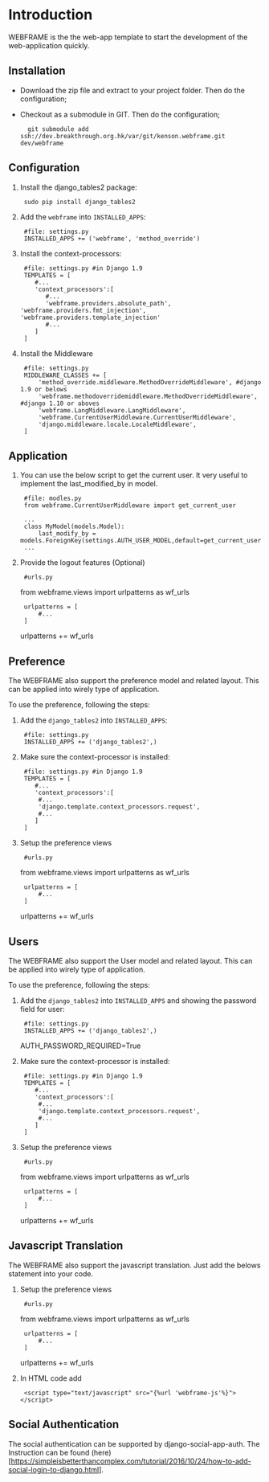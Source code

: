 Introduction
=====
WEBFRAME is the the web-app template to start the development of the web-application quickly.


Installation
----
- Download the zip file and extract to your project folder. Then do the configuration;
- Checkout as a submodule in GIT. Then do the configuration;

		git submodule add ssh://dev.breakthrough.org.hk/var/git/kenson.webframe.git dev/webframe

Configuration
----
1. Install the django_tables2 package:

		sudo pip install django_tables2

2. Add the `webframe` into `INSTALLED_APPS`:

		#file: settings.py
		INSTALLED_APPS += ('webframe', 'method_override')

3. Install the context-processors:

		#file: settings.py #in Django 1.9
		TEMPLATES = [
		   #...
		   'context_processors':[
		      #...
		      'webframe.providers.absolute_path', 'webframe.providers.fmt_injection', 'webframe.providers.template_injection'
		      #...
		   ]
		]

4. Install the Middleware

		#file: settings.py
		MIDDLEWARE_CLASSES += [
			'method_override.middleware.MethodOverrideMiddleware', #django 1.9 or belows
			'webframe.methodoverridemiddleware.MethodOverrideMiddleware', #django 1.10 or aboves
			'webframe.LangMiddleware.LangMiddleware',
			'webframe.CurrentUserMiddleware.CurrentUserMiddleware',
			'django.middleware.locale.LocaleMiddleware',
		]

Application
----
1. You can use the below script to get the current user. It very useful to implement the last_modified_by in model.

		#file: modles.py
		from webframe.CurrentUserMiddleware import get_current_user

		...
		class MyModel(models.Model):
			last_modify_by = models.ForeignKey(settings.AUTH_USER_MODEL,default=get_current_user)
		...

2. Provide the logout features (Optional)

		#urls.py
      from webframe.views import urlpatterns as wf_urls

		urlpatterns = [
			#...
		]
      urlpatterns += wf_urls

Preference
----
The WEBFRAME also support the preference model and related layout. This can be applied into wirely type of application.

To use the preference, following the steps:

1. Add the `django_tables2` into `INSTALLED_APPS`:

		#file: settings.py
		INSTALLED_APPS += ('django_tables2',)

2. Make sure the context-processor is installed:

		#file: settings.py #in Django 1.9
		TEMPLATES = [
		   #...
		   'context_processors':[
		   	#...
			'django.template.context_processors.request',
			#...
		   ]
		]

3. Setup the preference views

		#urls.py
      from webframe.views import urlpatterns as wf_urls

		urlpatterns = [
			#...
		]
      urlpatterns += wf_urls


Users
----
The WEBFRAME also support the User model and related layout. This can be applied into wirely type of application.

To use the preference, following the steps:

1. Add the `django_tables2` into `INSTALLED_APPS` and showing the password field for user:

		#file: settings.py
		INSTALLED_APPS += ('django_tables2',)
      AUTH_PASSWORD_REQUIRED=True

2. Make sure the context-processor is installed:

		#file: settings.py #in Django 1.9
		TEMPLATES = [
		   #...
		   'context_processors':[
		   	#...
			'django.template.context_processors.request',
			#...
		   ]
		]

3. Setup the preference views

		#urls.py
      from webframe.views import urlpatterns as wf_urls

		urlpatterns = [
			#...
		]
      urlpatterns += wf_urls

Javascript Translation
----
The WEBFRAME also support the javascript translation. Just add the belows statement into your code.
1. Setup the preference views

		#urls.py
      from webframe.views import urlpatterns as wf_urls

		urlpatterns = [
			#...
		]
      urlpatterns += wf_urls

2. In HTML code add

		<script type="text/javascript" src="{%url 'webframe-js'%}"></script>


Social Authentication
------
The social authentication can be supported by django-social-app-auth. The Instruction can be found (here)[https://simpleisbetterthancomplex.com/tutorial/2016/10/24/how-to-add-social-login-to-django.html].
